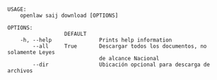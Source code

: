﻿```shell
USAGE:
    openlaw saij download [OPTIONS]

OPTIONS:
                  DEFAULT                                                       
    -h, --help               Prints help information                            
        --all     True       Descargar todos los documentos, no solamente Leyes 
                             de alcance Nacional                                
        --dir                Ubicación opcional para descarga de archivos       
```
